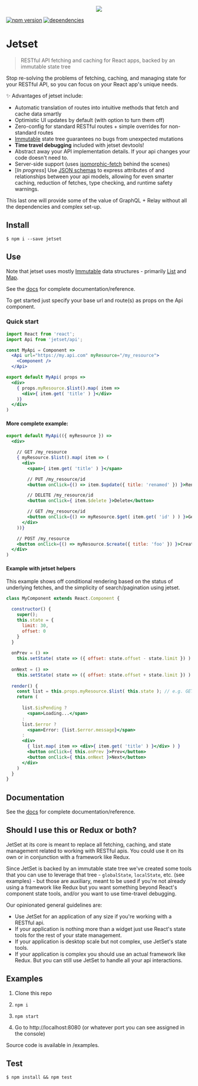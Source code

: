 <p align="center">
  <a href="https://github.com/DigitalGlobe/jetset"><img src="https://cdn.rawgit.com/DigitalGlobe/jetset/074ede86/examples/public/jetset.png?raw=true" /></a>
</p>

[![npm version](https://badge.fury.io/js/jetset.svg)](https://badge.fury.io/js/jetset)
[![dependencies](https://david-dm.org/DigitalGlobe/jetset.svg)](https://david-dm.org/DigitalGlobe/jetset.svg)

# Jetset
> RESTful API fetching and caching for React apps, backed by an immutable state tree

Stop re-solving the problems of fetching, caching, and managing state for your
RESTful API, so you can focus on your React app's unique needs.

:sparkles: Advantages of jetset include:

* Automatic translation of routes into intuitive methods that fetch and cache data smartly
* Optimistic UI updates by default (with option to turn them off)
* Zero-config for standard RESTful routes + simple overrides for
  non-standard routes
* [Immutable](https://github.com/facebook/immutable-js/) state tree guarantees no bugs from unexpected mutations
* **Time travel debugging** included with jetset devtools!
* Abstract away your API implementation details. If your api changes your code
  doesn't need to.
* Server-side support (uses [isomorphic-fetch](https://github.com/matthew-andrews/isomorphic-fetch<Paste>) behind the scenes)
* [*In progress*] Use [JSON schemas](http://json-schema.org/) to express
  attributes of and relationships between your api models, allowing for even smarter
  caching, reduction of fetches, type checking, and runtime safety warnings.

This last one will provide some of the value of GraphQL + Relay without all the dependencies and complex set-up.

## Install

```
$ npm i --save jetset
```

## Use

Note that jetset uses mostly [Immutable](https://github.com/facebook/immutable-js/) data structures - primarily [List](http://facebook.github.io/immutable-js/docs/#/List) and [Map](http://facebook.github.io/immutable-js/docs/#/Map).

See the [docs](docs/index.md) for complete documentation/reference.

To get started just specify your base url and route(s) as props on the Api component.

### Quick start

```jsx
import React from 'react';
import Api from 'jetset/api';

const MyApi = Component =>
  <Api url="https://my.api.com" myResource="/my_resource">
    <Component />
  </Api>

export default MyApi( props =>
  <div>
    { props.myResource.$list().map( item =>
      <div>{ item.get( 'title' ) }</div>
    )}
  </div>
)
```

#### More complete example:

```jsx
export default MyApi(({ myResource }) =>
  <div>

    // GET /my_resource
    { myResource.$list().map( item => (
      <div>
        <span>{ item.get( 'title' ) }</span>

        // PUT /my_resource/id
        <button onClick={() => item.$update({ title: 'renamed' }) }>Rename</button>

        // DELETE /my_resource/id
        <button onClick={ item.$delete }>Delete</button>

        // GET /my_resource/id
        <button onClick={() => myResource.$get( item.get( 'id' ) ) }>Get detail</button>
      </div>
    ))}

    // POST /my_resource
    <button onClick={() => myResource.$create({ title: 'foo' }) }>Create new item</button>
  </div>
)
```
#### Example with jetset helpers

This example shows off conditional rendering based on the status of underlying fetches, and the simplicity of search/pagination using jetset.

```jsx
class MyComponent extends React.Component {

  constructor() {
    super();
    this.state = {
      limit: 30,
      offset: 0
    }
  }
  
  onPrev = () =>
    this.setState( state => ({ offset: state.offset - state.limit }) )
    
  onNext = () =>
    this.setState( state => ({ offset: state.offset + state.limit }) )
  
  render() {
    const list = this.props.myResource.$list( this.state ); // e.g. GET /my_resource?limit=30&offset=0 (cached)
    return (
    
      list.$isPending ?
        <span>Loading...</span>  
      : 
      list.$error ?
        <span>Error: {list.$error.message}</span>
      :
      <div>
        { list.map( item => <div>{ item.get( 'title' ) }</div> ) }
        <button onClick={ this.onPrev }>Prev</button>
        <button onClick={ this.onNext }>Next</button>
      </div>
    )
  }
}
```

## Documentation

See the [docs](docs/index.md) for complete documentation/reference.

## Should I use this or Redux or both?

JetSet at its core is meant to replace all fetching, caching, and state management related to working with RESTful apis. You could use it on its own or in conjunction with a framework like Redux.

Since JetSet is backed by an immutable state tree we've created some tools that you can use to leverage that tree - `globalState`, `localState`, etc. (see examples) - but those are auxiliary, meant to be used if you're not already using a framework like Redux but you want something beyond React's component state tools, and/or you want to use time-travel debugging.

Our opinionated general guidelines are:

- Use JetSet for an application of any size if you're working with a RESTful api.
- If your application is nothing more than a widget just use React's state tools for the rest of your state management.
- If your application is desktop scale but not complex, use JetSet's state tools.
- If your application is complex you should use an actual framework like Redux. But you can still use JetSet to handle all your api interactions.

## Examples

1. Clone this repo

1. `npm i`

1. `npm start`

1. Go to http://localhost:8080 (or whatever port you can see assigned in the console)

Source code is available in /examples.

## Test

```
$ npm install && npm test
```
